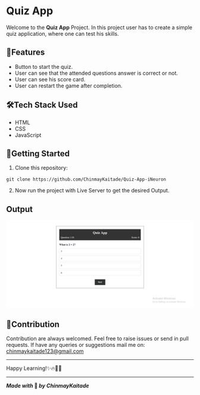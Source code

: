 # Quiz App

Welcome to the **Quiz App** Project. In this project user has to create a simple quiz application, where one can test his skills.

## 🌟Features

- Button to start the quiz.
- User can see that the attended questions answer is correct or not.
- User can see his score card.
- User can restart the game after completion.

## 🛠️Tech Stack Used

- HTML
- CSS
- JavaScript

## 🚀Getting Started

1. Clone this repository:

```
git clone https://github.com/ChinmayKaitade/Quiz-App-iNeuron
```

2. Now run the project with Live Server to get the desired Output.

## Output

![expected output](./output/quizAppOutput.png)

## 💼Contribution

Contribution are always welcomed. Feel free to raise issues or send in pull requests. If have any queries or suggestions mail me on: [chinmaykaitade123@gmail.com](mailto:chinmaykaitade123@gmail.com)


---

Happy Learning!✨🔥👨‍💻

---

**_Made with_ 🍵 _by ChinmayKaitade_**
